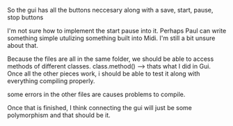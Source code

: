 So the gui has all the buttons neccesary along with a save, start, pause, stop buttons

I'm not sure how to implement the start pause into it. Perhaps Paul can write something simple 
utulizing something built into Midi. I'm still a bit unsure about that. 


Because the files are all in the same folder, we should be able to access methods of different classes.
class.method() --> thats what I did in Gui. Once all the other pieces work, i should be able to test it
along with everything compiling properly.

some errors in the other files are causes problems to compile.

Once that is finished, I think connecting the gui will just be some polymorphism and that should be it. 